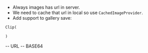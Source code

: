 - Always images has url in server.
- We need to cache that url in local so use `CachedImageProvider`.
- Add support to gallery save:

```dart
Clip(

)

```


-- URL
-- BASE64

